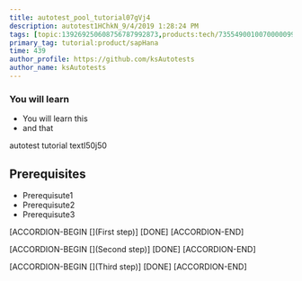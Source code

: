 ```yaml
---
title: autotest_pool_tutorial07gVj4
description: autotest1HChkN_9/4/2019 1:28:24 PM
tags: [topic:139269250608756787992873,products:tech/73554900100700000996,tutorial:experience/advanced]
primary_tag: tutorial:product/sapHana
time: 439
author_profile: https://github.com/ksAutotests
author_name: ksAutotests
---
```

### You will learn
- You will learn this
- and that

autotest tutorial textI50j50

## Prerequisites
- Prerequisute1
- Prerequisute2
- Prerequisute3

[ACCORDION-BEGIN [](First step)]
[DONE]
[ACCORDION-END]

[ACCORDION-BEGIN [](Second step)]
[DONE]
[ACCORDION-END]

[ACCORDION-BEGIN [](Third step)]
[DONE]
[ACCORDION-END]

